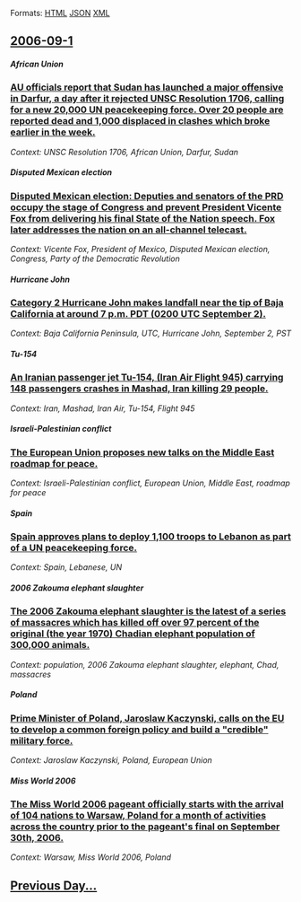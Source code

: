 
Formats: [HTML](2006/09/1/index.html)  [JSON](2006/09/1/index.json)  [XML](2006/09/1/index.xml)  

## [2006-09-1](/news/2006/09/1/index.md)

##### African Union
### [ AU officials report that Sudan has launched a major offensive in Darfur, a day after it rejected UNSC Resolution 1706, calling for a new 20,000 UN peacekeeping force. Over 20 people are reported dead and 1,000 displaced in clashes which broke earlier in the week. ](/news/2006/09/1/au-officials-report-that-sudan-has-launched-a-major-offensive-in-darfur-a-day-after-it-rejected-unsc-resolution-1706-calling-for-a-new-20.md)
_Context: UNSC Resolution 1706, African Union, Darfur, Sudan_

##### Disputed Mexican election
### [ Disputed Mexican election: Deputies and senators of the PRD occupy the stage of Congress and prevent President Vicente Fox from delivering his final State of the Nation speech. Fox later addresses the nation on an all-channel telecast. ](/news/2006/09/1/disputed-mexican-election-deputies-and-senators-of-the-prd-occupy-the-stage-of-congress-and-prevent-president-vicente-fox-from-delivering.md)
_Context: Vicente Fox, President of Mexico, Disputed Mexican election, Congress, Party of the Democratic Revolution_

##### Hurricane John
### [ Category 2 Hurricane John makes landfall near the tip of Baja California at around 7 p.m. PDT (0200 UTC September 2). ](/news/2006/09/1/category-2-hurricane-john-makes-landfall-near-the-tip-of-baja-california-at-around-7-p-m-pdt-0200-utc-september-2.md)
_Context: Baja California Peninsula, UTC, Hurricane John, September 2, PST_

##### Tu-154
### [ An Iranian passenger jet Tu-154, (Iran Air Flight 945) carrying 148 passengers crashes in Mashad, Iran killing 29 people. ](/news/2006/09/1/an-iranian-passenger-jet-tu-154-iran-air-flight-945-carrying-148-passengers-crashes-in-mashad-iran-killing-29-people.md)
_Context: Iran, Mashad, Iran Air, Tu-154, Flight 945_

##### Israeli-Palestinian conflict
### [ The European Union proposes new talks on the Middle East roadmap for peace. ](/news/2006/09/1/the-european-union-proposes-new-talks-on-the-middle-east-roadmap-for-peace.md)
_Context: Israeli-Palestinian conflict, European Union, Middle East, roadmap for peace_

##### Spain
### [ Spain approves plans to deploy 1,100 troops to Lebanon as part of a UN peacekeeping force. ](/news/2006/09/1/spain-approves-plans-to-deploy-1-100-troops-to-lebanon-as-part-of-a-un-peacekeeping-force.md)
_Context: Spain, Lebanese, UN_

##### 2006 Zakouma elephant slaughter
### [ The 2006 Zakouma elephant slaughter is the latest of a series of massacres which has killed off over 97 percent of the original (the year 1970) Chadian elephant population of 300,000 animals. ](/news/2006/09/1/the-2006-zakouma-elephant-slaughter-is-the-latest-of-a-series-of-massacres-which-has-killed-off-over-97-percent-of-the-original-the-year-1.md)
_Context: population, 2006 Zakouma elephant slaughter, elephant, Chad, massacres_

##### Poland
### [ Prime Minister of Poland, Jaroslaw Kaczynski, calls on the EU to develop a common foreign policy and build a "credible" military force. ](/news/2006/09/1/prime-minister-of-poland-jarosaaw-kaczyaski-calls-on-the-eu-to-develop-a-common-foreign-policy-and-build-a-credible-military-force.md)
_Context: Jaroslaw Kaczynski, Poland, European Union_

##### Miss World 2006
### [ The Miss World 2006 pageant officially starts with the arrival of 104 nations to Warsaw, Poland for a month of activities across the country prior to the pageant's final on September 30th, 2006. ](/news/2006/09/1/the-miss-world-2006-pageant-officially-starts-with-the-arrival-of-104-nations-to-warsaw-poland-for-a-month-of-activities-across-the-countr.md)
_Context: Warsaw, Miss World 2006, Poland_

## [Previous Day...](/news/2006/08/31/index.md)

